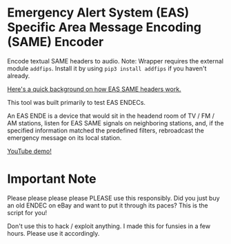 # Emergency Alert System (EAS) Specific Area Message Encoding (SAME) Encoder

Encode textual SAME headers to audio.
Note: Wrapper requires the external module `addfips`. Install it by using `pip3 install addfips` if you haven't already.

[Here's a quick background on how EAS SAME headers work.](https://www.youtube.com/watch?v=Z5o1sfXXf9E)

This tool was built primarily to test EAS ENDECs.

An EAS ENDE is a device that would sit in the headend room of TV / FM / AM stations, listen for EAS SAME signals on neighboring
stations, and, if the specified information matched the predefined filters, rebroadcast the emergency message on its local station.

[YouTube demo!](https://www.youtube.com/watch?v=OVxHkMDX2F8)

# Important Note

Please please please please PLEASE use this responsibly.  Did you just buy an old ENDEC on eBay and want to put it through its paces?  This is the script for you!

Don't use this to hack / exploit anything.  I made this for funsies in a few hours.  Please use it accordingly.

